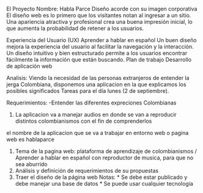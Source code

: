 El Proyecto
Nombre: Habla Parce
Diseño acorde con su imagen corporativa
El diseño web es lo primero que los visitantes notan al ingresar a un sitio. Una apariencia atractiva y profesional crea una buena impresión inicial, lo que aumenta la probabilidad de retener a los usuarios.

Experiencia del Usuario (UX) 
Aprender a hablar en español
Un buen diseño mejora la experiencia del usuario al facilitar la navegación y la interacción. Un diseño intuitivo y bien estructurado permite a los usuarios encontrar fácilmente la información que están buscando.
Plan de trabajo
Desarrollo de aplicación web

Analisis:
Viendo la necesidad de las personas extranjeros de entender la jerga Colombiana, disponemos una aplicacion en la que explicamos los posibles significados
Tareas para el día lunes (2 de septiembre).

Requerimientos:
-Entender las diferentes expreciones Colombianas
1. La aplicacion va a manejar audios en donde se van a reproducir distintos colombianismos con el fin de comprenderlos 

el nombre de la aplicacion que se va a trabajar en entorno web o pagina web es hablaparce
1. Tema de la pagina web: plataforma de aprendizaje de colombianismos / Aprender a hablar en español con reproductor de musica, para que no sea aburrido
2. Análisis y definición de requerimientos de su propuestas
3. Traer el diseño de la página web 
    Notas: 
        * Se debe estar publicado y debe manejar una base de datos
        * Se puede usar cualquier tecnología 
